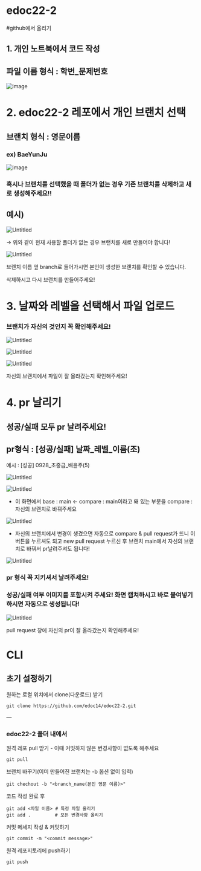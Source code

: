# edoc22-2
#github에서 올리기
## 1. 개인 노트북에서 코드 작성

## 파일 이름 형식 : 학번_문제번호

![image](https://user-images.githubusercontent.com/112494061/193885879-bb82210b-6386-4a95-b149-63c494690c5c.png)


# 2. edoc22-2 레포에서 개인 브랜치 선택

## 브랜치 형식 : 영문이름

### ex) BaeYunJu

![image](https://user-images.githubusercontent.com/112494061/193886102-131eeba7-7cec-4a13-9c41-96cd400fad07.png)


### 혹시나 브랜치를 선택했을 때 폴더가 없는 경우 기존 브랜치를 삭제하고 새로 생성해주세요!!

## 예시)

![Untitled](https://s3-us-west-2.amazonaws.com/secure.notion-static.com/c776cd5e-cf04-4553-bc39-318ebb5f63db/Untitled.png)

→ 위와 같이 현재 사용할 폴더가 없는 경우 브랜치를 새로 만들어야 합니다!

![Untitled](https://s3-us-west-2.amazonaws.com/secure.notion-static.com/81126c11-8605-4f29-9a12-21c0153529b4/Untitled.png)

브랜치 이름 옆 branch로 들어가시면 본인이 생성한 브랜치를 확인할 수 있습니다. 

삭제하시고 다시 브랜치를 만들어주세요!

# 3. 날짜와 레벨을 선택해서 파일 업로드

### 브랜치가 자신의 것인지 꼭 확인해주세요!

![Untitled](https://s3-us-west-2.amazonaws.com/secure.notion-static.com/54df639b-64d4-4839-a7fd-413b10e8458e/Untitled.png)

![Untitled](https://s3-us-west-2.amazonaws.com/secure.notion-static.com/84095fa4-b7c1-42f8-82c6-f49fa4a611cf/Untitled.png)

![Untitled](https://s3-us-west-2.amazonaws.com/secure.notion-static.com/6da8c72e-32ce-4efe-9813-664f713c16fb/Untitled.png)

자신의 브랜치에서 파일이 잘 올라갔는지 확인해주세요!

# 4. pr 날리기

## 성공/실패 모두 pr 날려주세요!

## pr형식 : [성공/실패] 날짜_레벨_이름(조)

예시 : [성공] 0928_초중급_배윤주(5)

![Untitled](https://s3-us-west-2.amazonaws.com/secure.notion-static.com/cc195a4e-7747-48cc-a911-35f53ace3e4a/Untitled.png)

![Untitled](https://s3-us-west-2.amazonaws.com/secure.notion-static.com/f58a8217-d443-4a23-be29-adb7b027e256/Untitled.png)

- 이 화면에서 base :  main ← compare : main이라고 돼 있는 부분을 compare : 자신의 브랜치로 바꿔주세요

![Untitled](https://s3-us-west-2.amazonaws.com/secure.notion-static.com/0cb23b8f-48b2-44b0-a5a5-46ee4088e0cb/Untitled.png)

- 자신의 브랜치에서 변경이 생겼으면 자동으로 compare & pull request가 뜨니 이 버튼을 누르셔도 되고 new pull request 누르신 후 브랜치 main에서 자신의 브랜치로 바꿔서 pr날려주셔도 됩니다!

![Untitled](https://s3-us-west-2.amazonaws.com/secure.notion-static.com/c2f8f99c-738c-443c-b156-5767bb2b07c9/Untitled.png)

### pr 형식 꼭 지키셔서 날려주세요!

### 성공/실패 여부 이미지를 포함시켜 주세요! 화면 캡쳐하시고 바로 붙여넣기 하시면 자동으로 생성됩니다!

![Untitled](https://s3-us-west-2.amazonaws.com/secure.notion-static.com/341ffc7f-9824-4230-afe9-a4b02c124e24/Untitled.png)

pull request 창에 자신의 pr이 잘 올라갔는지 확인해주세요!
# CLI
## 초기 설정하기
원하는 로컬 위치에서 clone(다운로드) 받기
```
git clone https://github.com/edoc14/edoc22-2.git
```

—
### edoc22-2 폴더 내에서
원격 레포 pull 받기 - 이때 커밋하지 않은 변경사항이 없도록 해주세요
```
git pull
```
브랜치 바꾸기(이미 만들어진 브랜치는 -b 옵션 없이 입력)
```
git chechout -b "<branch_name(본인 영문 이름)>"
```
코드 작성 완료 후
```
git add <파일 이름> # 특정 파일 올리기
git add .         # 모든 변경사항 올리기
```
커밋 메세지 작성 & 커밋하기
```
git commit -m "<commit message>"
```
원격 레포지토리에 push하기
```
git push
```
